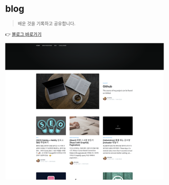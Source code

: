 # blog

> 배운 것을 기록하고 공유합니다.

👉 [블로그 바로가기](https://beanba.site/)

![Blog Home](./blog_home_screen_shot.png)

